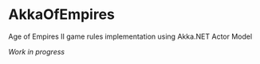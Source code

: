 # AkkaOfEmpires
Age of Empires II game rules implementation using Akka.NET Actor Model

*Work in progress*
